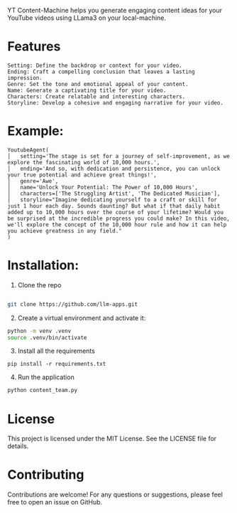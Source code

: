 
YT Content-Machine helps you generate engaging content ideas for your YouTube videos using LLama3 on your local-machine.
# Features
```
Setting: Define the backdrop or context for your video.
Ending: Craft a compelling conclusion that leaves a lasting impression.
Genre: Set the tone and emotional appeal of your content.
Name: Generate a captivating title for your video.
Characters: Create relatable and interesting characters.
Storyline: Develop a cohesive and engaging narrative for your video.
```

# Example:
```
YoutubeAgent(
│   setting='The stage is set for a journey of self-improvement, as we explore the fascinating world of 10,000 hours.',
│   ending='And so, with dedication and persistence, you can unlock your true potential and achieve great things!',
│   genre='Awe',
│   name='Unlock Your Potential: The Power of 10,000 Hours',
│   characters=['The Struggling Artist', 'The Dedicated Musician'],
│   storyline="Imagine dedicating yourself to a craft or skill for just 1 hour each day. Sounds daunting? But what if that daily habit added up to 10,000 hours over the course of your lifetime? Would you be surprised at the incredible progress you could make? In this video, we'll explore the concept of the 10,000 hour rule and how it can help you achieve greatness in any field."
)

```


# Installation:

1. Clone the repo
```bash

git clone https://github.com/llm-apps.git
```

2. Create a virtual environment and activate it:

```bash
python -m venv .venv
source .venv/bin/activate
```
3. Install all the requirements
```
pip install -r requirements.txt
```
4. Run the application

```bash
python content_team.py
```
# License
This project is licensed under the MIT License. See the LICENSE file for details.

# Contributing
Contributions are welcome! For any questions or suggestions, please feel free to open an issue on GitHub.


